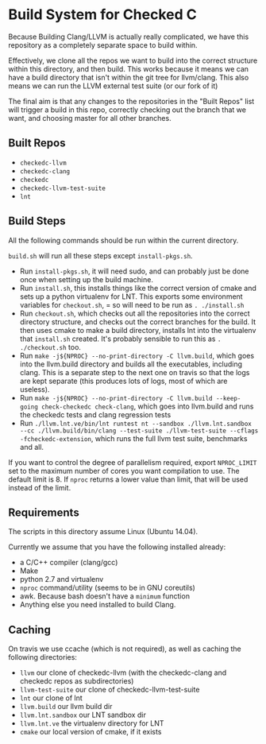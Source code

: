# Build System for Checked C

Because Building Clang/LLVM is actually really complicated, we have
this repository as a completely separate space to build within.

Effectively, we clone all the repos we want to build into the correct
structure within this directory, and then build. This works because it means we can
have a build directory that isn't within the git tree for llvm/clang. This also means
we can run the LLVM external test suite (or our fork of it)

The final aim is that any changes to the repositories in the "Built Repos" list
will trigger a build in this repo, correctly checking out the branch that we want,
and choosing master for all other branches.

## Built Repos

- `checkedc-llvm`
- `checkedc-clang`
- `checkedc`
- `checkedc-llvm-test-suite`
- `lnt`

## Build Steps

All the following commands should be run within the current directory.

`build.sh` will run all these steps except `install-pkgs.sh`.

- Run `install-pkgs.sh`, it will need sudo, and can probably just be done once when setting up
  the build machine.
- Run `install.sh`, this installs things like the correct version of cmake
  and sets up a python virtualenv for LNT. This exports some environment variables for `checkout.sh`, =
  so will need to be run as `. ./install.sh`
- Run `checkout.sh`, which checks out all the repositories into the correct directory structure, and
  checks out the correct branches for the build. It then uses cmake to make a build directory, installs lnt
  into the virtualenv that `install.sh` created. It's probably sensible to run this as `. ./checkout.sh` too.
- Run `make -j${NPROC} --no-print-directory -C llvm.build`, which goes into the llvm.build directory
  and builds all the executables, including clang. This is a separate step to the next one on travis so
  that the logs are kept separate (this produces lots of logs, most of which are useless).
- Run `make -j${NPROC} --no-print-directory -C llvm.build --keep-going check-checkedc check-clang`,
  which goes into llvm.build and runs the checkedc tests and clang regression tests
- Run `./llvm.lnt.ve/bin/lnt runtest nt --sandbox ./llvm.lnt.sandbox --cc ./llvm.build/bin/clang --test-suite ./llvm-test-suite --cflags -fcheckedc-extension`,
  which runs the full llvm test suite, benchmarks and all.

If you want to control the degree of parallelism required, export `NPROC_LIMIT` set to
the maximum number of cores you want compilation to use. The default limit is 8. If `nproc`
returns a lower value than limit, that will be used instead of the limit.

## Requirements

The scripts in this directory assume Linux (Ubuntu 14.04).

Currently we assume that you have the following installed already:
- a C/C++ compiler (clang/gcc)
- Make
- python 2.7 and virtualenv
- `nproc` command/utility (seems to be in GNU coreutils)
- awk. Because bash doesn't have a `minimum` function
- Anything else you need installed to build Clang.

## Caching

On travis we use ccache (which is not required), as well as caching the following directories:

- `llvm` our clone of checkedc-llvm (with the checkedc-clang and checkedc repos as subdirectories)
- `llvm-test-suite` our clone of checkedc-llvm-test-suite
- `lnt` our clone of lnt
- `llvm.build` our llvm build dir
- `llvm.lnt.sandbox` our LNT sandbox dir
- `llvm.lnt.ve` the virtualenv directory for LNT
- `cmake` our local version of cmake, if it exists
